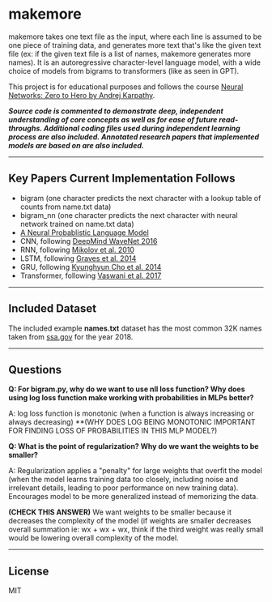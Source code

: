 # makemore

makemore takes one text file as the input, where each line is assumed to be one piece of training data, and generates more text that's like the given text file (ex: if the given text file is a list of names, makemore generates more names). It is an autoregressive character-level language model, with a wide choice of models from bigrams to transformers (like as seen in GPT).

This project is for educational purposes and follows the course [Neural Networks: Zero to Hero by Andrej Karpathy](https://www.youtube.com/watch?v=PaCmpygFfXo&list=PLAqhIrjkxbuWI23v9cThsA9GvCAUhRvKZ&index=2).

***Source code is commented to demonstrate deep, independent understanding of core concepts as well as for ease of future read-throughs. Additional coding files used during independent learning process are also included. Annotated research papers that implemented models are based on are also included.***
___

## Key Papers Current Implementation Follows
- bigram (one character predicts the next character with a lookup table of counts from name.txt data)
- bigram_nn (one character predicts the next character with neural network trained on name.txt data)
- [A Neural Probablistic Language Model](https://github.com/AngelaYu-3/makemore/blob/main/annotated_papers/MLP_paper.pdf)
- CNN, following [DeepMind WaveNet 2016](https://arxiv.org/abs/1609.03499)
- RNN, following [Mikolov et al. 2010](https://www.fit.vutbr.cz/research/groups/speech/publi/2010/mikolov_interspeech2010_IS100722.pdf)
- LSTM, following [Graves et al. 2014](https://arxiv.org/abs/1308.0850)
- GRU, following [Kyunghyun Cho et al. 2014](https://arxiv.org/abs/1409.1259)
- Transformer, following [Vaswani et al. 2017](https://arxiv.org/abs/1706.03762)

___

## Included Dataset

The included example **names.txt** dataset has the most common 32K names taken from [ssa.gov](https://www.ssa.gov/) for the year 2018.

___

## Questions

**Q: For bigram.py, why do we want to use nll loss function? Why does using log loss function make working with probabilities in MLPs better?**

A: log loss function is monotonic (when a function is always increasing or always decreasing) **(WHY DOES LOG BEING MONOTONIC IMPORTANT FOR FINDING LOSS OF PROBABILITIES IN THIS MLP MODEL?)

**Q: What is the point of regularization? Why do we want the weights to be smaller?**

A: Regularization applies a "penalty" for large weights that overfit the model (when the model learns training data too closely, including noise and irrelevant details, leading to poor performance on new training data). Encourages model to be more generalized instead of memorizing the data. 

**(CHECK THIS ANSWER)** We want weights to be smaller because it decreases the complexity of the model (if weights are smaller decreases overall summation ie: wx + wx + wx, think if the third weight was really small would be lowering overall complexity of the model.

___

## License
MIT
